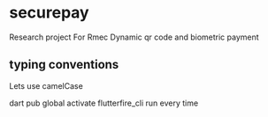 # securepay
 Research project For Rmec Dynamic qr code and biometric payment

## typing conventions 
Lets use camelCase

dart pub global activate flutterfire_cli
run every time
